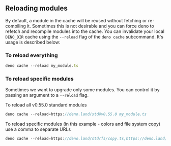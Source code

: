 ## Reloading modules

By default, a module in the cache will be reused without fetching or
re-compiling it. Sometimes this is not desirable and you can force deno to
refetch and recompile modules into the cache. You can invalidate your local
`DENO_DIR` cache using the `--reload` flag of the `deno cache` subcommand. It's
usage is described below:

### To reload everything

```ts
deno cache --reload my_module.ts
```

### To reload specific modules

Sometimes we want to upgrade only some modules. You can control it by passing an
argument to a `--reload` flag.

To reload all v0.55.0 standard modules

```ts
deno cache --reload=https://deno.land/std@v0.55.0 my_module.ts
```

To reload specific modules (in this example - colors and file system copy) use a
comma to separate URLs

```ts
deno cache --reload=https://deno.land/std/fs/copy.ts,https://deno.land/std/fmt/colors.ts my_module.ts
```

<!-- Should this be part of examples? -->
